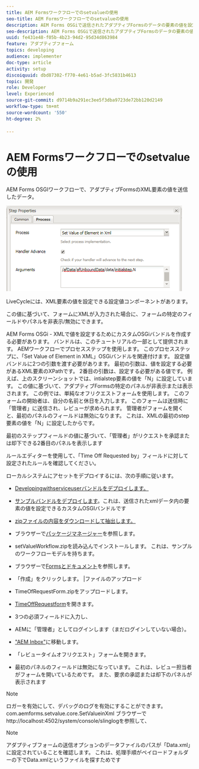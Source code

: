 ```yaml
---
title: AEM Formsワークフローでのsetvalueの使用
seo-title: AEM Formsワークフローでのsetvalueの使用
description: AEM Forms OSGiで送信されたアダプティブFormsのデータの要素の値を設定する
seo-description: AEM Forms OSGiで送信されたアダプティブFormsのデータの要素の値を設定する
uuid: fe431e48-f05b-4b23-94d2-95d34d863984
feature: アダプティブフォーム
topics: developing
audience: implementer
doc-type: article
activity: setup
discoiquuid: dbd87302-f770-4e61-b5ad-3fc5831b4613
topic: 開発
role: Developer
level: Experienced
source-git-commit: d9714b9a291ec3ee5f3dba9723de72bb120d2149
workflow-type: tm+mt
source-wordcount: '550'
ht-degree: 2%

---
```



# AEM Formsワークフローでのsetvalueの使用

AEM Forms OSGIワークフローで、アダプティブFormsのXML要素の値を送信したデータ。

![SetValue](assets/setvalue.png)

LiveCycleには、XML要素の値を設定できる設定値コンポーネントがあります。

この値に基づいて、フォームにXMLが入力された場合に、フォームの特定のフィールドやパネルを非表示/無効にできます。

AEM Forms OSGi - XMLで値を設定するためにカスタムOSGiバンドルを作成する必要があります。 バンドルは、このチュートリアルの一部として提供されます。
AEMワークフローでプロセスステップを使用します。 このプロセスステップに、「Set Value of Element in XML」OSGiバンドルを関連付けます。
設定値バンドルに2つの引数を渡す必要があります。 最初の引数は、値を設定する必要があるXML要素のXPathです。 2番目の引数は、設定する必要がある値です。
例えば、上のスクリーンショットでは、intialstep要素の値を「N」に設定しています。
この値に基づいて、アダプティブFormsの特定のパネルが非表示または表示されます。
この例では、単純なオフリクエストフォームを使用します。 このフォームの開始者は、自分の名前と休日を入力します。 このフォームは送信時に「管理者」に送信され、レビューが求められます。 管理者がフォームを開くと、最初のパネルのフィールドは無効になります。 これは、XMLの最初のstep要素の値を「N」に設定したからです。

最初のステップフィールドの値に基づいて、「管理者」がリクエストを承認または却下できる2番目のパネルを表示します

ルールエディターを使用して、「Time Off Requested by」フィールドに対して設定されたルールを確認してください。

ローカルシステムにアセットをデプロイするには、次の手順に従います。

* [Developingwithserviceuserバンドルをデプロイします。](/help/forms/assets/common-osgi-bundles/DevelopingWithServiceUser.jar)

* [サンプルバンドルをデプロイします](/help/forms/assets/common-osgi-bundles/SetValueApp.core-1.0-SNAPSHOT.jar)。これは、送信されたxmlデータ内の要素の値を設定できるカスタムOSGIバンドルです

* [zipファイルの内容をダウンロードして抽出します。](assets/setvalueassets.zip)
* ブラウザーで[パッケージマネージャー](http://localhost:4502/crx/packmgr/index.jsp)を参照します。
* setValueWorkflow.zipを読み込んでインストールします。 これは、サンプルのワークフローモデルを持ちます。
* ブラウザーで[Formsとドキュメント](http://localhost:4502/aem/forms.html/content/dam/formsanddocuments)を参照します。
* 「作成」をクリックします。 |ファイルのアップロード
* TimeOfRequestForm.zipをアップロードします。
* [TimeOffRequestform](http://localhost:4502/content/dam/formsanddocuments/timeoffapplication/jcr:content?wcmmode=disabled)を開きます。
* 3つの必須フィールドに入力し、
* AEMに「管理者」としてログインします（まだログインしていない場合）。
* [&quot;AEM Inbox&quot;](http://localhost:4502/aem/inbox)に移動します。
* 「レビュータイムオフリクエスト」フォームを開きます。
* 最初のパネルのフィールドは無効になっています。 これは、レビュー担当者がフォームを開いているためです。 また、要求の承認または却下のパネルが表示されます

>[!NOTE]
>
>ロガーを有効にして、デバッグのログを有効にすることができます。
>com.aemforms.setvalue.core.SetValueinXml
>ブラウザーでhttp://localhost:4502/system/console/slinglogを参照して、

>[!NOTE]
>
>アダプティブフォームの送信オプションのデータファイルのパスが「Data.xml」に設定されていることを確認します。 これは、処理手順がペイロードフォルダーの下でData.xmlというファイルを探すためです
